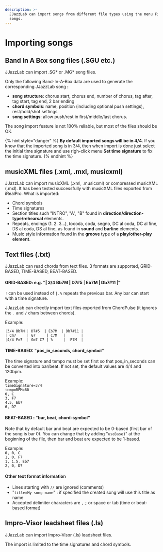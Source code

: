 ```yaml
---
description: >-
  JJazzLab can import songs from different file types using the menu File/Import
  songs.
---
```


# Importing songs

## Band In A Box song files (.SGU etc.)

JJazzLab can import .SG\* or .MG\* song files.

Only the following Band-In-A-Box data are used to generate the corresponding JJazzLab song :

* **song structure**: chorus start, chorus end, number of chorus, tag after, tag start, tag end, 2 bar ending
* **chord symbols**: name, position (including optional push settings), rest/hold/shot settings
* **song settings**: allow push/rest in first/middle/last chorus.

The song import feature is not 100% reliable, but most of the files should be OK.

{% hint style="danger" %}
**By default imported songs will be in 4/4**. If you know that the imported song is in 3/4, then when import is done just select the initial time signature and use righ-click menu **Set time signature** to fix the time signature.
{% endhint %}

## musicXML files (.xml, .mxl, musicxml)

JJazzLab can import musicXML (.xml, .musicxml) or compressed musicXML (.mxl). It has been tested successfully with musicXML files exported from iRealPro. What is imported:

* Chord symbols
* Time signatures
* Section titles such "INTRO", "A", "B" found in **direction/direction-type/rehearsal** elements.
* Repeats, endings (1. 2. 3...), tocoda, coda, segno, DC al coda, DC al fine, DS al coda, DS al fine, as found in **sound** and **barline** elements.
* Music style information found in the **groove** type of a **play/other-play element.**



## Text files (.txt)

JJazzLab can read chords from text files. 3 formats are supported, GRID-BASED, TIME-BASED, BEAT-BASED.

#### **GRID-BASED: e.g. "| 3/4 Bb7M | D7#5  | Eb7M | Db7#11 |"**

`!` can be used instead of `|`.  `%` repeats the previous bar. Any bar can start with a time signature.

JJazzLab can directly import text files exported from ChordPulse (it ignores the `.` and `/` chars between chords).

Example:

`|3/4 Bb7M | D7#5  | Eb7M  | Db7#11 |`\
`| Cm7     | G7     | C7M   |       |`\
`|4/4 Fm7  | Gm7 C7 | %     |  F7M  |`

#### **TIME-BASED: "pos\_in\_seconds, chord\_symbol"**

The time signature and tempo must be set first so that pos\_in\_seconds can be converted into bar/beat. If not set, the default values are 4/4 and 120bpm.

Example:\
`timeSignature=3/4`\
`tempoBPM=60`\
`0, C`\
`3, F7`\
`4.5, Eb7`\
`6, D7`

#### **BEAT-BASED : "bar, beat, chord-symbol"**

Note that by default bar and beat are expected to be 0-based (first bar of the song is bar 0). You can change that by adding "`useBase1`" at the beginning of the file, then bar and beat are expected to be 1-based.

Example:\
`0, 0, C`\
`1, 0, F7`\
`1, 1.5, Eb7`\
`2, 0, D7`

#### **Other text format information**

* Lines starting with `//` are ignored (comments)
* "`title=My song name`" : if specified the created song will use this title as name
* Accepted delimiter characters are `,` `;` or space or tab (time or beat-based format)



## Impro-Visor leadsheet files (.ls)

JJazzLab can import Impro-Visor (.ls) leadsheet files.&#x20;

The import is limited to the time signatures and chord symbols.

